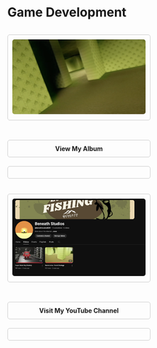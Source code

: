 # **Game Development**


<div style="display:flex; gap:20px; flex-wrap:wrap;">

  <!-- Google Photos Album -->
  <a href="https://photos.google.com/share/AF1QipNRa_pD69EHecYKkMHkdJMMydXaHAzVDuMowVFX1Srdb_uGSJWOKRntAnGqzbfFfA?pli=1&key=UDBacFAwUGJjalhlTXhfdG5tWVN5WUR3SnNQSEFn" target="_blank" 
     style="border:1px solid #ccc; border-radius:5px; width:300px; text-align:center; padding:10px; display:block; text-decoration:none; color:inherit;">
      <img src="/images/backrooms.png" alt="Album Preview" style="border-radius:5px; width:100%;" />
      <p style="margin:10px 0 0 0; font-weight:bold;">View My Album</p>
  </a>

  <!-- YouTube Channel -->
  <a href="https://www.youtube.com/@beneathstudios8234" target="_blank" 
     style="border:1px solid #ccc; border-radius:5px; width:300px; text-align:center; padding:10px; display:block; text-decoration:none; color:inherit;">
      <img src="/images/yt.png" alt="YouTube Channel Preview" style="border-radius:5px; width:100%;" />
      <p style="margin:10px 0 0 0; font-weight:bold;">Visit My YouTube Channel</p>
  </a>

</div>
